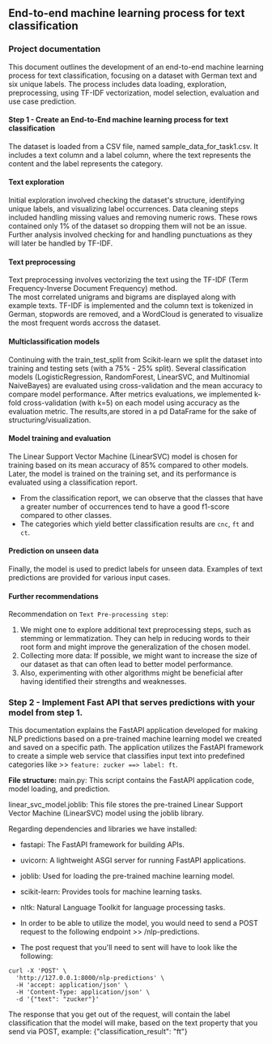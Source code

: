 ## End-to-end machine learning process for text classification

### Project documentation

This document outlines the development of an end-to-end machine learning process for text classification, focusing on a dataset with German text and six unique labels. 
The process includes data loading, exploration, preprocessing, using TF-IDF vectorization, model selection, evaluation and use case prediction. 

#### Step 1 - Create an End-to-End machine learning process for text classification

The dataset is loaded from a CSV file, named sample_data_for_task1.csv. 
It includes a text column and a label column, where the text represents the content and the label represents the category.

#### Text exploration
Initial exploration involved checking the dataset's structure, identifying unique labels, and visualizing label occurrences. 
Data cleaning steps included handling missing values and removing numeric rows.
These rows contained only 1% of the dataset so dropping them will not be an issue. 
Further analysis involved checking for and handling punctuations as they will later be handled by TF-IDF.

#### Text preprocessing
Text preprocessing involves vectorizing the text using the TF-IDF (Term Frequency-Inverse Document Frequency) method.  
The most correlated unigrams and bigrams are displayed along with example texts. 
TF-IDF is implemented and the column text is tokenized in German, stopwords are removed, and a WordCloud is generated to visualize the most frequent words accross the dataset.

#### Multiclassification models
Continuing with the train_test_split from Scikit-learn we split the dataset into training and testing sets (with a 75% - 25% split). 
Several classification models (LogisticRegression, RandomForest, LinearSVC, and Multinomial NaiveBayes) are evaluated using cross-validation and the mean accuracy to compare model performance.
After metrics evaluations, we implemented k-fold cross-validation (with k=5) on each model using accuracy as the evaluation metric. 
The results,are stored in a pd DataFrame for the sake of structuring/visualization.

#### Model training and evaluation
The Linear Support Vector Machine (LinearSVC) model is chosen for training based on its mean accuracy of 85% compared to other models.
Later, the model is trained on the training set, and its performance is evaluated using a classification report. 
- From the classification report, we can observe that the classes that have a greater number of occurrences tend to have a good f1-score compared to other classes. 
- The categories which yield better classification results are `cnc`, `ft` and `ct`. 

#### Prediction on unseen data
Finally, the model is used to predict labels for unseen data. 
Examples of text predictions are provided for various input cases.

#### Further recommendations
Recommendation on `Text Pre-processing step`: 
1. We might one to explore additional text preprocessing steps, such as stemming or lemmatization. They can help in reducing words to their root form and might improve the generalization of the chosen model.
2. Collecting more data: If possible, we might want to increase the size of our dataset as that can often lead to better model performance.
3. Also, experimenting with other algorithms might be beneficial after having identified their strengths and weaknesses.

### Step 2 - Implement Fast API that serves predictions with your model from step 1.

This documentation explains the FastAPI application developed for making NLP predictions based on a pre-trained machine learning model we created and saved on a specific path. 
The application utilizes the FastAPI framework to create a simple web service that classifies input text into predefined categories like >> `feature: zucker ==> label: ft`.

**File structure:**
main.py: This script contains the FastAPI application code, model loading, and prediction.

linear_svc_model.joblib: This file stores the pre-trained Linear Support Vector Machine (LinearSVC) model using the joblib library.

Regarding dependencies and libraries we have installed:

- fastapi: The FastAPI framework for building APIs.
- uvicorn: A lightweight ASGI server for running FastAPI applications.
- joblib: Used for loading the pre-trained machine learning model.
- scikit-learn: Provides tools for machine learning tasks.
- nltk: Natural Language Toolkit for language processing tasks.

- In order to be able to utilize the model, you would need to send a POST request to the following endpoint >> /nlp-predictions.
- The post request that you'll need to sent will have to look like the following:

```
curl -X 'POST' \
  'http://127.0.0.1:8000/nlp-predictions' \
  -H 'accept: application/json' \
  -H 'Content-Type: application/json' \
  -d '{"text": "zucker"}'
```
The response that you get out of the request, will contain the label classification that the model will make, based on the text property that you send via POST, example: {"classification_result": "ft"}
